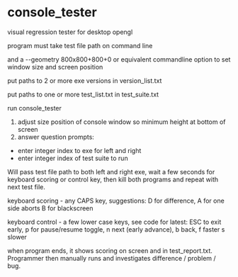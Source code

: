 # console_tester
visual regression tester for desktop opengl

program must take test file path on command line

and a --geometry 800x800+800+0 or equivalent commandline option to set window size and screen position

put paths to 2 or more exe versions in version_list.txt

put paths to one or more test_list.txt in test_suite.txt

run console_tester
1. adjust size position of console window so minimum height at bottom of screen
2. answer question prompts:
* enter integer index to exe for left and right
* enter integer index of test suite to run

Will pass test file path to both left and right exe, wait a few seconds for keyboard scoring or control key, then kill both programs and repeat with next test file.

keyboard scoring - any CAPS key, suggestions: D for difference, A for one side aborts B for blackscreen

keyboard control - a few lower case keys, see code for latest: ESC to exit early, p for pause/resume toggle, n next (early advance), b back, f faster s slower

when program ends, it shows scoring on screen and in test_report.txt.
Programmer then manually runs and investigates difference / problem / bug.
